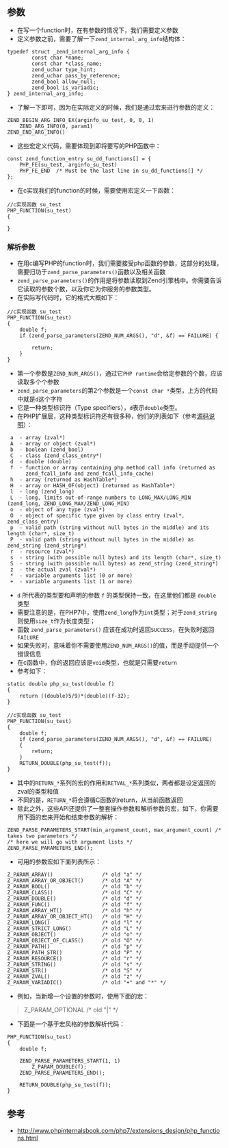 ## 参数
* 在写一个function时，在有参数的情况下，我们需要定义参数
* 定义参数之前，需要了解一下`zend_internal_arg_info`结构体：

```c/c++
typedef struct _zend_internal_arg_info {
        const char *name;
        const char *class_name;
        zend_uchar type_hint;
        zend_uchar pass_by_reference;
        zend_bool allow_null;
        zend_bool is_variadic;
} zend_internal_arg_info;
```

* 了解一下即可，因为在实际定义的时候，我们是通过宏来进行参数的定义：

```
ZEND_BEGIN_ARG_INFO_EX(arginfo_su_test, 0, 0, 1)
    ZEND_ARG_INFO(0, param1)
ZEND_END_ARG_INFO()
```

* 这些宏定义代码，需要体现到即将要写的PHP函数中：

```
const zend_function_entry su_dd_functions[] = {
	PHP_FE(su_test, arginfo_su_test)
	PHP_FE_END	/* Must be the last line in su_dd_functions[] */
};
```

* 在c实现我们的function的时候，需要使用宏定义一下函数：

```
//c实现函数 su_test
PHP_FUNCTION(su_test)
{

}
```

### 解析参数
* 在用c编写PHP的function时，我们需要接受php函数的参数，这部分的处理，需要归功于`zend_parse_parameters()`函数以及相关函数
* `zend_parse_parameters()`的作用是将参数读取到Zend引擎栈中。你需要告诉它读取的参数个数，以及你它为你服务的参数类型。
* 在实际写代码时，它的格式大概如下：

```
//c实现函数 su_test
PHP_FUNCTION(su_test)
{
	double f;
	if (zend_parse_parameters(ZEND_NUM_ARGS(), "d", &f) == FAILURE) {
		
		return;
	}
}
```

* 第一个参数是`ZEND_NUM_ARGS()`，通过它`PHP runtime`会给定参数的个数，应该读取多个个参数
* `zend_parse_parameters`的第2个参数是一个`const char *`类型，上方的代码中就是`d`这个字符
* 它是一种类型标识符（Type specifiers），`d`表示`double`类型。
* 在PHP扩展层，这种类型标识符还有很多种，他们的列表如下（参考[源码说明](https://github.com/php/php-src/blob/ef4b2fc283ddaf9bd692015f1db6dad52171c3ce/README.PARAMETER_PARSING_API#L43)）：

```
 a  - array (zval*)
 A  - array or object (zval*)
 b  - boolean (zend_bool)
 C  - class (zend_class_entry*)
 d  - double (double)
 f  - function or array containing php method call info (returned as 
      zend_fcall_info and zend_fcall_info_cache)
 h  - array (returned as HashTable*)
 H  - array or HASH_OF(object) (returned as HashTable*)
 l  - long (zend_long)
 L  - long, limits out-of-range numbers to LONG_MAX/LONG_MIN (zend_long, ZEND_LONG_MAX/ZEND_LONG_MIN)
 o  - object of any type (zval*)
 O  - object of specific type given by class entry (zval*, zend_class_entry)
 p  - valid path (string without null bytes in the middle) and its length (char*, size_t)
 P  - valid path (string without null bytes in the middle) as zend_string (zend_string*)
 r  - resource (zval*)
 s  - string (with possible null bytes) and its length (char*, size_t)
 S  - string (with possible null bytes) as zend_string (zend_string*)
 z  - the actual zval (zval*)
 *  - variable arguments list (0 or more)
 +  - variable arguments list (1 or more)
```

* `d` 所代表的类型要和声明的参数 `f` 的类型保持一致，在这里他们都是 `double` 类型
* 需要注意的是，在PHP7中，使用`zend_long`作为`int`类型；对于`zend_string`则使用`size_t`作为长度类型；
* 函数 `zend_parse_parameters()` 应该在成功时返回`SUCCESS`，在失败时返回`FAILURE`
* 如果失败时，意味着你不需要使用`ZEND_NUM_ARGS()`的值，而是手动提供一个错误信息
* 在c函数中，你的返回应该是`void`类型，也就是只需要`return`
* 参考如下：

```
static double php_su_test(double f)
{
	return ((double)5/9)*(double)(f-32);
}

//c实现函数 su_test
PHP_FUNCTION(su_test)
{
	double f;
	if (zend_parse_parameters(ZEND_NUM_ARGS(), "d", &f) == FAILURE)
	{
		return;
	}
	RETURN_DOUBLE(php_su_test(f));
}
```

* 其中的`RETURN_*`系列的宏的作用和`RETVAL_*`系列类似，两者都是设定返回的zval的类型和值
* 不同的是，`RETURN_*`将会遵循C函数的return，从当前函数返回
* 除此之外，这些API还提供了一整套操作参数和解析参数的宏，如下，你需要用下面的宏来开始和结束参数的解析：

```
ZEND_PARSE_PARAMETERS_START(min_argument_count, max_argument_count) /* takes two parameters */
/* here we will go with argument lists */
ZEND_PARSE_PARAMETERS_END();
```

* 可用的参数宏如下面列表所示：

```
Z_PARAM_ARRAY()                /* old "a" */
Z_PARAM_ARRAY_OR_OBJECT()      /* old "A" */
Z_PARAM_BOOL()                 /* old "b" */
Z_PARAM_CLASS()                /* old "C" */
Z_PARAM_DOUBLE()               /* old "d" */
Z_PARAM_FUNC()                 /* old "f" */
Z_PARAM_ARRAY_HT()             /* old "h" */
Z_PARAM_ARRAY_OR_OBJECT_HT()   /* old "H" */
Z_PARAM_LONG()                 /* old "l" */
Z_PARAM_STRICT_LONG()          /* old "L" */
Z_PARAM_OBJECT()               /* old "o" */
Z_PARAM_OBJECT_OF_CLASS()      /* old "O" */
Z_PARAM_PATH()                 /* old "p" */
Z_PARAM_PATH_STR()             /* old "P" */
Z_PARAM_RESOURCE()             /* old "r" */
Z_PARAM_STRING()               /* old "s" */
Z_PARAM_STR()                  /* old "S" */
Z_PARAM_ZVAL()                 /* old "z" */
Z_PARAM_VARIADIC()             /* old "+" and "*" */
```

* 例如，当新增一个设置的参数时，使用下面的宏：
>Z_PARAM_OPTIONAL              /* old "|" */

* 下面是一个基于宏风格的参数解析代码：

```
PHP_FUNCTION(su_test)
{
    double f;

    ZEND_PARSE_PARAMETERS_START(1, 1)
        Z_PARAM_DOUBLE(f);
    ZEND_PARSE_PARAMETERS_END();

    RETURN_DOUBLE(php_su_test(f));
}
```

## 参考
* http://www.phpinternalsbook.com/php7/extensions_design/php_functions.html

